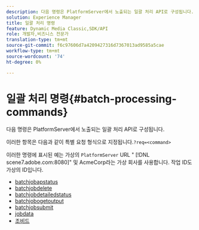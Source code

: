 ```yaml
---
description: 다음 명령은 PlatformServer에서 노출되는 일괄 처리 API로 구성됩니다.
solution: Experience Manager
title: 일괄 처리 명령
feature: Dynamic Media Classic,SDK/API
role: 개발자,비즈니스 전문가
translation-type: tm+mt
source-git-commit: f6c97606d7a4209427316d7367013ad9585a5cae
workflow-type: tm+mt
source-wordcount: '74'
ht-degree: 0%

---
```



# 일괄 처리 명령{#batch-processing-commands}

다음 명령은 PlatformServer에서 노출되는 일괄 처리 API로 구성됩니다.

이러한 항목은 다음과 같이 특별 요청 형식으로 지정됩니다.`?req=<command>`

이러한 명령에 표시된 예는 가상의 `PlatformServer` URL &quot; [!DNL scene7.adobe.com:8080]&quot; 및 AcmeCorp라는 가상 회사를 사용합니다. 작업 ID도 가상의 ID입니다.

* [batchjobapstatus](r-batchjobbriefstatus.md)
* [batchjobdelete](r-batchjobdelete.md)
* [batchjobdetailedstatus](r-batchjobdetailedstatus.md)
* [batchjobogetoutput](r-batchjobgetoutput.md)
* [batchjobsubmit](r-batchjobsubmit.md)
* [jobdata](r-jobdata.md)
* [조비드](r-jobid.md)